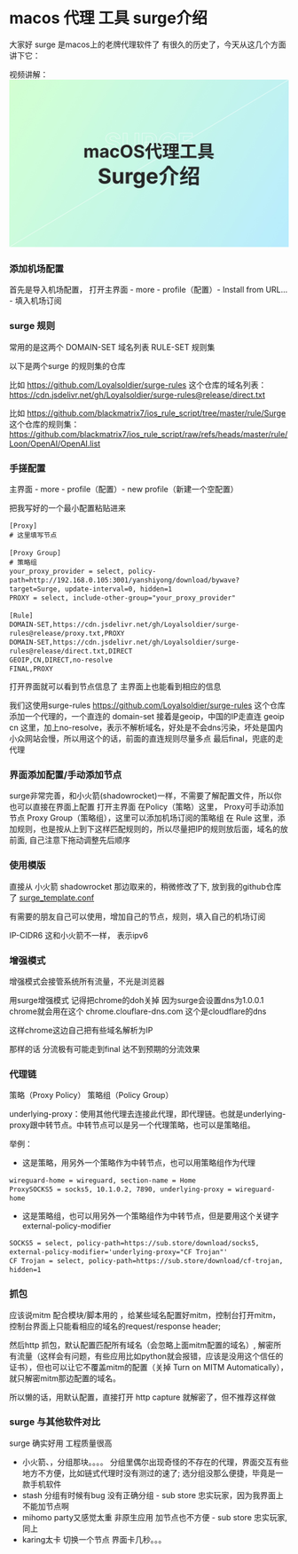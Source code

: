 # macos 代理 工具 surge介绍

大家好
surge 是macos上的老牌代理软件了 有很久的历史了，今天从这几个方面讲下它：

视频讲解：
[![视频讲解](surge.jpg)](https://www.youtube.com/watch?v=JGh4qW%5FbWsA)

### 添加机场配置

首先是导入机场配置，
打开主界面 - more - profile（配置）- Install from URL... - 填入机场订阅

### surge 规则

常用的是这两个
DOMAIN-SET 域名列表
RULE-SET 规则集

以下是两个surge 的规则集的仓库

比如 https://github.com/Loyalsoldier/surge-rules 这个仓库的域名列表： https://cdn.jsdelivr.net/gh/Loyalsoldier/surge-rules@release/direct.txt

比如 https://github.com/blackmatrix7/ios_rule_script/tree/master/rule/Surge 这个仓库的规则集：https://github.com/blackmatrix7/ios_rule_script/raw/refs/heads/master/rule/Loon/OpenAI/OpenAI.list

### 手搓配置

主界面 - more - profile（配置）- new profile（新建一个空配置）

把我写好的一个最小配置粘贴进来

```
[Proxy]
# 这里填写节点

[Proxy Group]
# 策略组
your_proxy_provider = select, policy-path=http://192.168.0.105:3001/yanshiyong/download/bywave?target=Surge, update-interval=0, hidden=1
PROXY = select, include-other-group="your_proxy_provider"

[Rule]
DOMAIN-SET,https://cdn.jsdelivr.net/gh/Loyalsoldier/surge-rules@release/proxy.txt,PROXY
DOMAIN-SET,https://cdn.jsdelivr.net/gh/Loyalsoldier/surge-rules@release/direct.txt,DIRECT
GEOIP,CN,DIRECT,no-resolve
FINAL,PROXY
```
打开界面就可以看到节点信息了
主界面上也能看到相应的信息

我们这使用surge-rules https://github.com/Loyalsoldier/surge-rules 这个仓库
添加一个代理的，一个直连的 domain-set
接着是geoip，中国的IP走直连
geoip cn 这里，加上no-resolve，表示不解析域名，好处是不会dns污染，坏处是国内小众网站会慢，所以用这个的话，前面的直连规则尽量多点
最后final，兜底的走代理

### 界面添加配置/手动添加节点
surge非常完善，和小火箭(shadowrocket)一样，不需要了解配置文件，所以你也可以直接在界面上配置
打开主界面
在Policy（策略）这里， Proxy可手动添加节点
Proxy Group（策略组），这里可以添加机场订阅的策略组
在 Rule 这里，添加规则，也是按从上到下这样匹配规则的，所以尽量把IP的规则放后面，域名的放前面, 自己注意下拖动调整先后顺序

### 使用模版

直接从 小火箭 shadowrocket 那边取来的，稍微修改了下, 放到我的github仓库了 [surge_template.conf](surge_template.conf)

有需要的朋友自己可以使用，增加自己的节点，规则，填入自己的机场订阅

IP-CIDR6 这和小火箭不一样， 表示ipv6

### 增强模式

增强模式会接管系统所有流量，不光是浏览器

用surge增强模式 记得把chrome的doh关掉 因为surge会设置dns为1.0.0.1 chrome就会用在这个 chrome.clouflare-dns.com 这个是cloudflare的dns

这样chrome这边自己把有些域名解析为IP

那样的话 分流极有可能走到final 达不到预期的分流效果

### 代理链

策略（Proxy Policy） 策略组（Policy Group）

underlying-proxy：使用其他代理去连接此代理，即代理链。也就是underlying-proxy跟中转节点。中转节点可以是另一个代理策略，也可以是策略组。

举例：

+ 这是策略，用另外一个策略作为中转节点，也可以用策略组作为代理
```
wireguard-home = wireguard, section-name = Home
ProxySOCKS5 = socks5, 10.1.0.2, 7890, underlying-proxy = wireguard-home
```

+ 这是策略组，也可以用另外一个策略组作为中转节点，但是要用这个关键字external-policy-modifier
```
SOCKS5 = select, policy-path=https://sub.store/download/socks5, external-policy-modifier='underlying-proxy="CF Trojan"'
CF Trojan = select, policy-path=https://sub.store/download/cf-trojan, hidden=1
```

### 抓包

应该说mitm 配合模块/脚本用的 ，给某些域名配置好mitm，控制台打开mitm， 控制台界面上只能看相应的域名的request/response header;

然后http 抓包，默认配置匹配所有域名（会忽略上面mitm配置的域名）, 解密所有流量（这样会有问题，有些应用比如python就会报错，应该是没用这个信任的证书），但也可以让它不覆盖mitm的配置（关掉 Turn on MITM Automatically），就只解密mitm那边配置的域名。

所以懒的话，用默认配置，直接打开 http capture 就解密了，但不推荐这样做

### surge 与其他软件对比

surge 确实好用 工程质量很高

+ 小火箭、，分组那块。。。。 分组里偶尔出现奇怪的不存在的代理，界面交互有些地方不方便，比如链式代理时没有测过的速了; 选分组没那么便捷，毕竟是一款手机软件
+ stash  分组有时候有bug 没有正确分组              - sub store 忠实玩家，因为我界面上不能加节点啊
+ mihomo party又感觉太重 非原生应用  加节点也不方便  - sub store 忠实玩家,  同上
+ karing太卡 切换一个节点 界面卡几秒。。。
